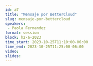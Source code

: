 ```yaml
---
id: a7
title: "Mensaje por BetterCloud"
slug: mensaje-por-bettercloud
speakers:
 - Paola Fernandez
format: session
block: h2-a-2023
time_start: 2023-10-25T11:10:00-06:00
time_end: 2023-10-25T11:25:00-06:00
video:
slides:
---
```

